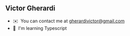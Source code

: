 ## Victor Gherardi

<!-- *   🖥️  See my portfolio at [see my portfolio](http://gherardi.work) -->
*   ✉️  You can contact me at [gherardivictor@gmail.com](mailto:gherardivictor@gmail.com)
*   🧠  I'm learning Typescript
